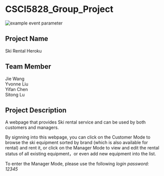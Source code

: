 # CSCI5828_Group_Project
![example event parameter](https://github.com/ITworkonline/ski_rental_heroku/actions/workflows/python-app.yml/badge.svg?event=push)

## Project Name
Ski Rental Heroku

## Team Member
 Jie Wang <br>
 Yvonne Liu <br>
 Yifan Chen <br>
 Sitong Lu <br>
 
 
## Project Description
A webpage that provides Ski rental service and can be used by both customers and managers.

By signning into this webpage, you can click on the Customer Mode to browse the ski equipment sorted by brand (which is also available for rental) and rent it, or click on the Manager Mode to view and edit the rental status of all existing equipment，or even add new equipment into the list.

To enter the Manager Mode, please use the following *login password: 12345*

